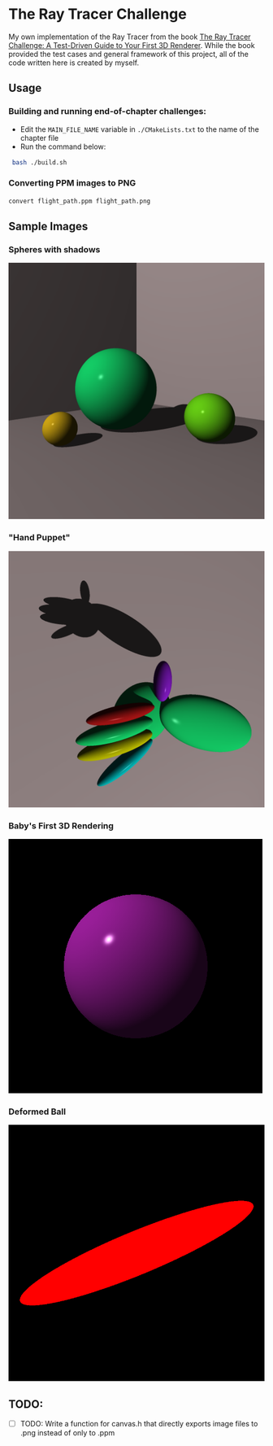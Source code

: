 # The Ray Tracer Challenge

My own implementation of the Ray Tracer from the book [The Ray Tracer Challenge: A Test-Driven Guide to Your First 3D Renderer](http://www.raytracerchallenge.com/). While the book provided the test cases and general framework of this project, all of the code written here is created by myself.

## Usage

### Building and running end-of-chapter challenges:

* Edit the `MAIN_FILE_NAME` variable in `./CMakeLists.txt` to the name of the chapter file
* Run the command below:

```bash
 bash ./build.sh
```

### Converting PPM images to PNG

```bash
convert flight_path.ppm flight_path.png
```

## Sample Images

### Spheres with shadows

![Spheres with shadows](outputs/ch8/high_res_shadow.png "Spheres with shadows from an outside light source.")

### "Hand Puppet"

![Hand puppet](outputs/ch8/hi_res_hand_puppet.png "A 'hand puppet' made up of transformed spheres, highlighting the effect of shadows.")

### Baby's First 3D Rendering

![Simple purple ball](outputs/ch6/classic_purple_sphere.png "The first 3 dimensional object created by the renderer. The shading algorithm brings depth to the image.")

### Deformed Ball

![Deformed red ball](outputs/ch5/sheared_circle.png "A ball deformed by its shearing transformation. ")

## TODO:

- [ ] TODO: Write a function for canvas.h that directly exports image files to .png instead of only to .ppm